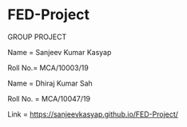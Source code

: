 # FED-Project

GROUP PROJECT

Name = Sanjeev Kumar Kasyap

Roll No.= MCA/10003/19

Name = Dhiraj Kumar Sah

Roll No. = MCA/10047/19

Link = https://sanjeevkasyap.github.io/FED-Project/ 
